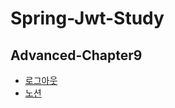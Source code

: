 # Spring-Jwt-Study

## Advanced-Chapter9
- [로그아웃](https://www.youtube.com/watch?v=pyG62dNqlcA&list=PLJkjrxxiBSFATow4HY2qr5wLvXM6Rg-BM&index=9&ab_channel=%EA%B0%9C%EB%B0%9C%EC%9E%90%EC%9C%A0%EB%AF%B8)<br>
- [노션](https://substantial-park-a17.notion.site/9-42dea325b8654dc4b834197e272c0f4b)
